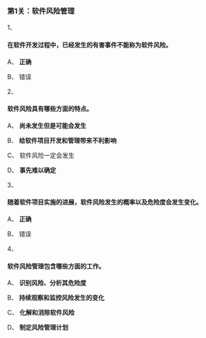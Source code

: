 ### 第1关：软件风险管理

1、

#### 在软件开发过程中，已经发生的有害事件不能称为软件风险。

A、
**正确**


B、
错误

2、

#### 软件风险具有哪些方面的特点。

A、
**尚未发生但是可能会发生**

B、
**给软件项目开发和管理带来不利影响**


C、
软件风险一定会发生

D、
**事先难以确定**

3、

#### 随着软件项目实施的进展，软件风险发生的概率以及危险度会发生变化。

A、
**正确**


B、
错误

4、

#### 软件风险管理包含哪些方面的工作。

A、
**识别风险、分析其危险度**

B、
**持续观察和监控风险发生的变化**

C、
**化解和消除软件风险**

D、
**制定风险管理计划**



